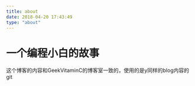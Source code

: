 ```yaml
---
title: about
date: 2018-04-20 17:43:49
type: "about"
---
```


# 一个编程小白的故事
这个博客的内容和GeekVitaminC的博客室一致的，使用的是y同样的blog内容的git
